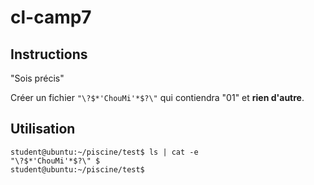 # cl-camp7

## Instructions

"Sois précis"

Créer un fichier `"\?$*'ChouMi'*$?\"` qui contiendra "01" et **rien d'autre**.

## Utilisation

```console
student@ubuntu:~/piscine/test$ ls | cat -e
"\?$*'ChouMi'*$?\" $
student@ubuntu:~/piscine/test$
```
